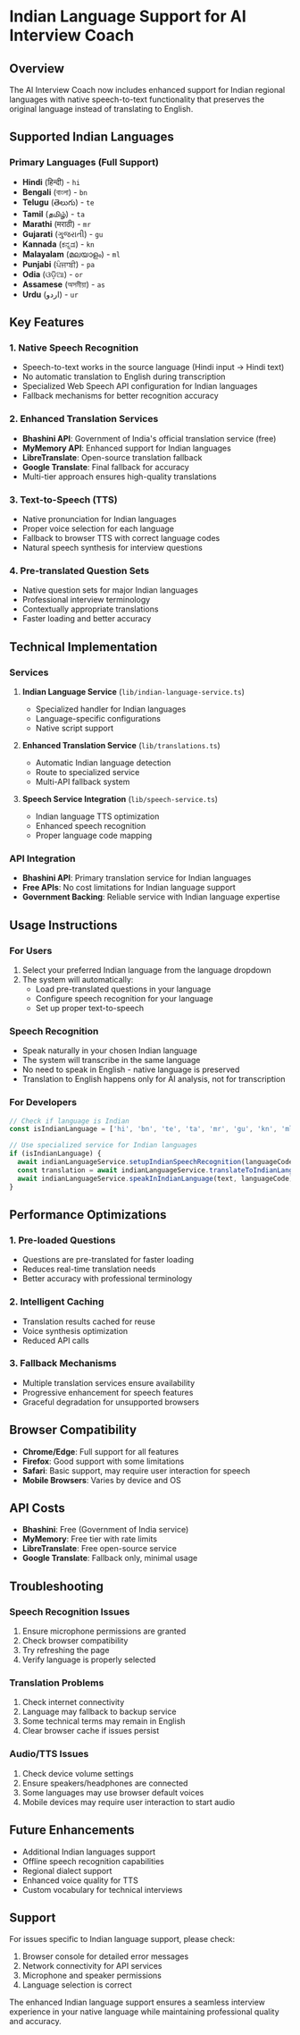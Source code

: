 # Indian Language Support for AI Interview Coach

## Overview
The AI Interview Coach now includes enhanced support for Indian regional languages with native speech-to-text functionality that preserves the original language instead of translating to English.

## Supported Indian Languages

### Primary Languages (Full Support)
- **Hindi** (हिन्दी) - `hi`
- **Bengali** (বাংলা) - `bn`
- **Telugu** (తెలుగు) - `te`
- **Tamil** (தமிழ்) - `ta`
- **Marathi** (मराठी) - `mr`
- **Gujarati** (ગુજરાતી) - `gu`
- **Kannada** (ಕನ್ನಡ) - `kn`
- **Malayalam** (മലയാളം) - `ml`
- **Punjabi** (ਪੰਜਾਬੀ) - `pa`
- **Odia** (ଓଡ଼ିଆ) - `or`
- **Assamese** (অসমীয়া) - `as`
- **Urdu** (اردو) - `ur`

## Key Features

### 1. Native Speech Recognition
- Speech-to-text works in the source language (Hindi input → Hindi text)
- No automatic translation to English during transcription
- Specialized Web Speech API configuration for Indian languages
- Fallback mechanisms for better recognition accuracy

### 2. Enhanced Translation Services
- **Bhashini API**: Government of India's official translation service (free)
- **MyMemory API**: Enhanced support for Indian languages
- **LibreTranslate**: Open-source translation fallback
- **Google Translate**: Final fallback for accuracy
- Multi-tier approach ensures high-quality translations

### 3. Text-to-Speech (TTS)
- Native pronunciation for Indian languages
- Proper voice selection for each language
- Fallback to browser TTS with correct language codes
- Natural speech synthesis for interview questions

### 4. Pre-translated Question Sets
- Native question sets for major Indian languages
- Professional interview terminology
- Contextually appropriate translations
- Faster loading and better accuracy

## Technical Implementation

### Services
1. **Indian Language Service** (`lib/indian-language-service.ts`)
   - Specialized handler for Indian languages
   - Language-specific configurations
   - Native script support

2. **Enhanced Translation Service** (`lib/translations.ts`)
   - Automatic Indian language detection
   - Route to specialized service
   - Multi-API fallback system

3. **Speech Service Integration** (`lib/speech-service.ts`)
   - Indian language TTS optimization
   - Enhanced speech recognition
   - Proper language code mapping

### API Integration
- **Bhashini API**: Primary translation service for Indian languages
- **Free APIs**: No cost limitations for Indian language support
- **Government Backing**: Reliable service with Indian language expertise

## Usage Instructions

### For Users
1. Select your preferred Indian language from the language dropdown
2. The system will automatically:
   - Load pre-translated questions in your language
   - Configure speech recognition for your language
   - Set up proper text-to-speech

### Speech Recognition
- Speak naturally in your chosen Indian language
- The system will transcribe in the same language
- No need to speak in English - native language is preserved
- Translation to English happens only for AI analysis, not for transcription

### For Developers
```typescript
// Check if language is Indian
const isIndianLanguage = ['hi', 'bn', 'te', 'ta', 'mr', 'gu', 'kn', 'ml', 'pa', 'or', 'as', 'ur'].includes(languageCode)

// Use specialized service for Indian languages
if (isIndianLanguage) {
  await indianLanguageService.setupIndianSpeechRecognition(languageCode)
  const translation = await indianLanguageService.translateToIndianLanguage(text, languageCode)
  await indianLanguageService.speakInIndianLanguage(text, languageCode)
}
```

## Performance Optimizations

### 1. Pre-loaded Questions
- Questions are pre-translated for faster loading
- Reduces real-time translation needs
- Better accuracy with professional terminology

### 2. Intelligent Caching
- Translation results cached for reuse
- Voice synthesis optimization
- Reduced API calls

### 3. Fallback Mechanisms
- Multiple translation services ensure availability
- Progressive enhancement for speech features
- Graceful degradation for unsupported browsers

## Browser Compatibility
- **Chrome/Edge**: Full support for all features
- **Firefox**: Good support with some limitations
- **Safari**: Basic support, may require user interaction for speech
- **Mobile Browsers**: Varies by device and OS

## API Costs
- **Bhashini**: Free (Government of India service)
- **MyMemory**: Free tier with rate limits
- **LibreTranslate**: Free open-source service
- **Google Translate**: Fallback only, minimal usage

## Troubleshooting

### Speech Recognition Issues
1. Ensure microphone permissions are granted
2. Check browser compatibility
3. Try refreshing the page
4. Verify language is properly selected

### Translation Problems
1. Check internet connectivity
2. Language may fallback to backup service
3. Some technical terms may remain in English
4. Clear browser cache if issues persist

### Audio/TTS Issues
1. Check device volume settings
2. Ensure speakers/headphones are connected
3. Some languages may use browser default voices
4. Mobile devices may require user interaction to start audio

## Future Enhancements
- Additional Indian languages support
- Offline speech recognition capabilities
- Regional dialect support
- Enhanced voice quality for TTS
- Custom vocabulary for technical interviews

## Support
For issues specific to Indian language support, please check:
1. Browser console for detailed error messages
2. Network connectivity for API services
3. Microphone and speaker permissions
4. Language selection is correct

The enhanced Indian language support ensures a seamless interview experience in your native language while maintaining professional quality and accuracy.
